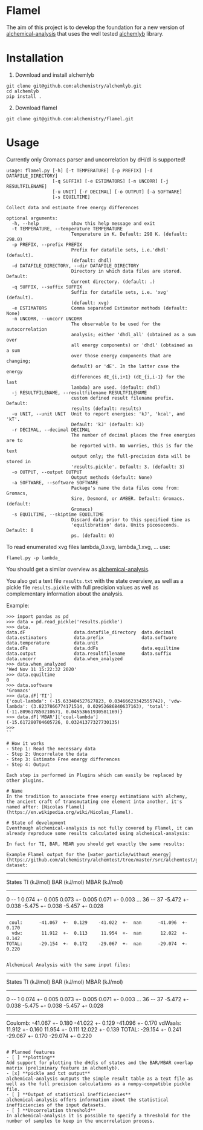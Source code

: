 # Flamel

The aim of this project is to develop the foundation for a new version of [alchemical-analysis](https://github.com/MobleyLab/alchemical-analysis)
that uses the well tested [alchemlyb](https://github.com/alchemistry/alchemlyb) library.

# Installation
1. Download and install alchemlyb
```shell
git clone git@github.com:alchemistry/alchemlyb.git
cd alchemlyb
pip install .
```
2. Download flamel
```shell
git clone git@github.com:alchemistry/flamel.git
```

# Usage
Currently only Gromacs parser and uncorrelation by dH/dl is supported!
```
usage: flamel.py [-h] [-t TEMPERATURE] [-p PREFIX] [-d DATAFILE_DIRECTORY]
                 [-q SUFFIX] [-e ESTIMATORS] [-n UNCORR] [-j RESULTFILENAME]
                 [-u UNIT] [-r DECIMAL] [-o OUTPUT] [-a SOFTWARE]
                 [-s EQUILTIME]

Collect data and estimate free energy differences

optional arguments:
  -h, --help            show this help message and exit
  -t TEMPERATURE, --temperature TEMPERATURE
                        Temperature in K. Default: 298 K. (default: 298.0)
  -p PREFIX, --prefix PREFIX
                        Prefix for datafile sets, i.e.'dhdl' (default).
                        (default: dhdl)
  -d DATAFILE_DIRECTORY, --dir DATAFILE_DIRECTORY
                        Directory in which data files are stored. Default:
                        Current directory. (default: .)
  -q SUFFIX, --suffix SUFFIX
                        Suffix for datafile sets, i.e. 'xvg' (default).
                        (default: xvg)
  -e ESTIMATORS         Comma separated Estimator methods (default: None)
  -n UNCORR, --uncorr UNCORR
                        The observable to be used for the autocorrelation
                        analysis; either 'dhdl_all' (obtained as a sum over
                        all energy components) or 'dhdl' (obtained as a sum
                        over those energy components that are changing;
                        default) or 'dE'. In the latter case the energy
                        differences dE_{i,i+1} (dE_{i,i-1} for the last
                        lambda) are used. (default: dhdl)
  -j RESULTFILENAME, --resultfilename RESULTFILENAME
                        custom defined result filename prefix. Default:
                        results (default: results)
  -u UNIT, --unit UNIT  Unit to report energies: 'kJ', 'kcal', and 'kT'.
                        Default: 'kJ' (default: kJ)
  -r DECIMAL, --decimal DECIMAL
                        The number of decimal places the free energies are to
                        be reported with. No worries, this is for the text
                        output only; the full-precision data will be stored in
                        'results.pickle'. Default: 3. (default: 3)
  -o OUTPUT, --output OUTPUT
                        Output methods (default: None)
  -a SOFTWARE, --software SOFTWARE
                        Package's name the data files come from: Gromacs,
                        Sire, Desmond, or AMBER. Default: Gromacs. (default:
                        Gromacs)
  -s EQUILTIME, --skiptime EQUILTIME
                        Discard data prior to this specified time as
                        'equilibration' data. Units picoseconds. Default: 0
                        ps. (default: 0)
```

To read enumerated xvg files lambda_0.xvg, lambda_1.xvg, ... use: 
```shell
flamel.py -p lambda_
```

You should get a similar overview as [alchemical-analysis](https://github.com/MobleyLab/alchemical-analysis).

You also get a text file `results.txt` with the state overview, as well as a pickle file `results.pickle` with full precision values as well as complementary information about the analysis. 

Example:
```
>>> import pandas as pd
>>> data = pd.read_pickle('results.pickle')
>>> data.
data.dF                  data.datafile_directory  data.decimal             data.estimators          data.prefix              data.software            data.temperature         data.unit
data.dFs                 data.ddFs                data.equiltime           data.output              data.resultfilename      data.suffix              data.uncorr              data.when_analyzed
>>> data.when_analyzed
'Wed Nov 11 15:22:32 2020'
>>> data.equiltime
0
>>> data.software
'Gromacs'
>>> data.dF['TI']
{'coul-lambda': (-15.633404527627823, 0.03466623342555742), 'vdw-lambda': (3.8237866774171514, 0.02952686840637163), 'total': (-11.809617850210671, 0.04553661930581169)}
>>> data.dF['MBAR']['coul-lambda']
(-15.617280704605726, 0.03241377327730135)
>>> 
``

# How it works
- Step 1: Read the necessary data
- Step 2: Uncorrelate the data
- Step 3: Estimate Free energy differences
- Step 4: Output

Each step is performed in Plugins which can easily be replaced by other plugins. 

# Name
In the tradition to associate free energy estimations with alchemy, the ancient craft of transmutating one element into another, it's named after: [Nicolas Flamel](https://en.wikipedia.org/wiki/Nicolas_Flamel).

# State of development
Eventhough alchemical-analysis is not fully covered by Flamel, it can already reproduce some results calculated using alchemical-analysis:

In fact for TI, BAR, MBAR you should get exactly the same results:

Example Flamel output for the [water_particle/without_energy](https://github.com/alchemistry/alchemtest/tree/master/src/alchemtest/gmx/water_particle/without_energy) dataset:
``` 
------------ --------------------- --------------------- --------------------- 
   States           TI (kJ/mol)          BAR (kJ/mol)         MBAR (kJ/mol)    
------------ --------------------- --------------------- --------------------- 
   0 -- 1         0.074  +-  0.005      0.073  +-  0.005      0.071  +-  0.003 
...
  36 -- 37       -5.472  +-  0.038     -5.475  +-  0.038     -5.457  +-  0.028 
------------ --------------------- --------------------- --------------------- 
     coul:      -41.067  +-  0.129    -41.022  +-  nan      -41.096  +-  0.170 
      vdw:       11.912  +-  0.113     11.954  +-  nan       12.022  +-  0.142 
    TOTAL:      -29.154  +-  0.172    -29.067  +-  nan      -29.074  +-  0.220 
```

Alchemical Analysis with the same input files:
```
------------ --------------------- --------------------- --------------------- 
   States           TI (kJ/mol)          BAR (kJ/mol)         MBAR (kJ/mol)    
------------ --------------------- --------------------- --------------------- 
   0 -- 1         0.074  +-  0.005      0.073  +-  0.005      0.071  +-  0.003 
...
  36 -- 37       -5.472  +-  0.038     -5.475  +-  0.038     -5.457  +-  0.028 
------------ --------------------- --------------------- --------------------- 
  Coulomb:      -41.067  +-  0.180    -41.022  +-  0.129    -41.096  +-  0.170 
  vdWaals:       11.912  +-  0.160     11.954  +-  0.111     12.022  +-  0.139 
    TOTAL:      -29.154  +-  0.241    -29.067  +-  0.170    -29.074  +-  0.220
```

# Planned features
- [ ] **plotting** 
Add support for plotting the dHdls of states and the BAR/MBAR overlap matrix (preliminary feature in alchemlyb).
- [x] **pickle and txt output**
alchemical-analysis outputs the simple result table as a text file as well as the full precision calculations as a numpy-compatible pickle file.
- [ ] **Output of statistical inefficiencies**
alchemical-analysis offers information about the statistical inefficiencies of the input datasets.
- [ ] **Uncorrelation threshold**
In alchemical-analysis it is possible to specify a threshold for the number of samples to keep in the uncorrelation process.
